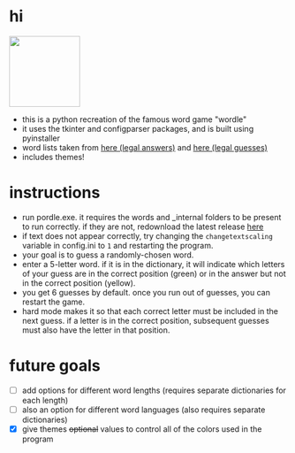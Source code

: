 # hi
<img src="logo.ico" width="128" style="display:inline; vertical-align:middle;">

- this is a python recreation of the famous word game "wordle"
- it uses the tkinter and configparser packages, and is built using pyinstaller
- word lists taken from [here (legal answers)](https://www.wordunscrambler.net/word-list/wordle-word-list) and [here (legal guesses)](https://word-lists.com/word-lists/list-of-common-5-letter-words/)
- includes themes!

# instructions
- run pordle.exe. it requires the words and _internal folders to be present to run correctly. if they are not, redownload the latest release [here](https://github.com/lvansiegel/pordle/releases/latest)
- if text does not appear correctly, try changing the `changetextscaling` variable in config.ini to `1` and restarting the program.
- your goal is to guess a randomly-chosen word.
- enter a 5-letter word. if it is in the dictionary, it will indicate which letters of your guess are in the correct position (green) or in the answer but not in the correct position (yellow).
- you get 6 guesses by default. once you run out of guesses, you can restart the game.
- hard mode makes it so that each correct letter must be included in the next guess. if a letter is in the correct position, subsequent guesses must also have the letter in that position.

# future goals
- [ ] add options for different word lengths (requires separate dictionaries for each length)
- [ ] also an option for different word languages (also requires separate dictionaries)
- [x] give themes ~~optional~~ values to control all of the colors used in the program
